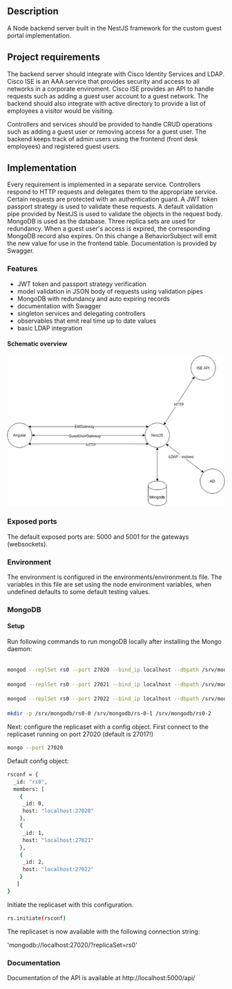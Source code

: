 ## Description

A Node backend server built in the NestJS framework for the custom guest portal implementation.

## Project requirements

The backend server should integrate with Cisco Identity Services and LDAP. Cisco ISE is an AAA service that provides security and access to all networks in a corporate enviroment. Cisco ISE provides an API to handle requests such as adding a guest user account to a guest network. 
The backend should also integrate with active directory to provide a list of employees a visitor would be visiting. 

Controllers and services should be provided to handle CRUD operations such as adding a guest user or removing access for a guest user. 
The backend keeps track of admin users using the frontend (front desk employees) and registered guest users. 

## Implementation

Every requirement is implemented in a separate service.
Controllers respond to HTTP requests and delegates them to the appropriate service. 
Certain requests are protected with an authentication guard. A JWT token passport strategy is used to validate these requests. 
A default validation pipe provided by NestJS is used to validate the objects in the request body.
MongoDB is used as the database. Three replica sets are used for redundancy. 
When a guest user's access is expired, the corresponding MongoDB record also expires. On this change a BehaviorSubject will emit the new value for use in the frontend table.
Documentation is provided by Swagger.

### Features

* JWT token and passport strategy verification
* model validation in JSON body of requests using validation pipes
* MongoDB with redundancy and auto expiring records
* documentation with Swagger
* singleton services and delegating controllers
* observables that emit real time up to date values
* basic LDAP integration

#### Schematic overview

![Screenshot](overview.jpg)

### Exposed ports
The default exposed ports are: 5000 and 5001 for the gateways (websockets).

### Environment
The environment is configured in the environments/environment.ts file.
The variables in this file are set using the node environment variables, when undefined defaults to some default testing values.

### MongoDB


#### Setup


Run following commands to run mongoDB locally after installing the Mongo daemon:

```bash

mongod --replSet rs0 --port 27020 --bind_ip localhost --dbpath /srv/mongodb/rs0-0 

mongod --replSet rs0 --port 27021 --bind_ip localhost --dbpath /srv/mongodb/rs0-1  

mongod --replSet rs0 --port 27022 --bind_ip localhost --dbpath /srv/mongodb/rs0-2 

mkdir -p /srv/mongodb/rs0-0 /srv/mongodb/rs-0-1 /srv/mongodb/rs0-2

```

Next: configure the replicaset with a config object.
First connect to the replicaset running on port 27020 (default is 27017!)


``` bash
mongo --port 27020
```

Default config object:

``` bash
rsconf = {
  _id: "rs0",
  members: [
    {
     _id: 0,
     host: "localhost:27020"
    },
    {
     _id: 1,
     host: "localhost:27021"
    },
    {
     _id: 2,
     host: "localhost:27022"
    }
   ]
}
```


Initiate the replicaset with this configuration.

``` bash
rs.initiate(rsconf)
```

The replicaset is now available with the following connection string:

'mongodb://localhost:27020/?replicaSet=rs0'


### Documentation

Documentation of the API is available at http://localhost:5000/api/

